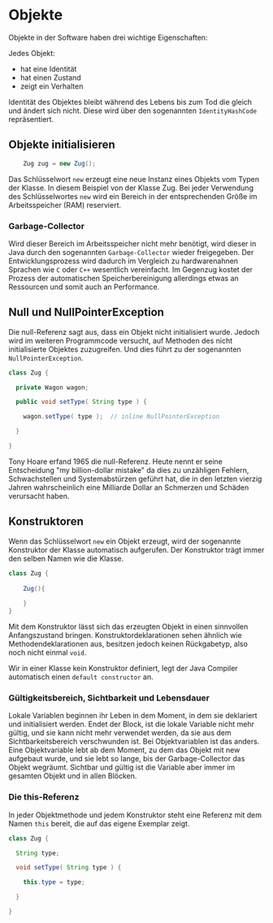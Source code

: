 # Objekte 

Objekte in der Software haben drei wichtige Eigenschaften:

Jedes Objekt:

- hat eine Identität
- hat einen Zustand
- zeigt ein Verhalten

Identität des Objektes bleibt während des Lebens bis zum Tod die gleich 
und ändert sich nicht. Diese wird über den sogenannten `IdentityHashCode` 
repräsentiert.

## Objekte initialisieren

``` java 
    Zug zug = new Zug();
```

Das Schlüsselwort `new` erzeugt eine neue Instanz eines Objekts vom Typen der 
Klasse. In diesem Beispiel von der Klasse Zug. 
Bei jeder Verwendung des Schlüsselwortes `new` wird ein Bereich 
in der entsprechenden Größe im Arbeitsspeicher (RAM) reserviert.
 
### Garbage-Collector

Wird dieser Bereich im Arbeitsspeicher nicht mehr benötigt, wird dieser 
in Java durch den sogenannten `Garbage-Collector` wieder freigegeben. 
Der Entwicklungsprozess wird dadurch im Vergleich zu hardwarenahnen Sprachen 
wie `C` oder `C++` wesentlich vereinfacht. Im Gegenzug kostet der Prozess der 
automatischen Speicherbereinigung allerdings etwas an Ressourcen und somit auch
an Performance.


## Null und NullPointerException

Die null-Referenz sagt aus, dass ein Objekt nicht initialisiert wurde. Jedoch wird im weiteren Programmcode 
versucht, auf Methoden des nicht initialisierte Objektes zuzugreifen. Und dies führt zu der sogenannten
`NullPointerException`.

```java
class Zug {

  private Wagon wagon;

  public void setType( String type ) {

    wagon.setType( type );  // inline NullPointerException

  }

}
```

Tony Hoare erfand 1965 die null-Referenz. Heute nennt er seine Entscheidung "my billion-dollar mistake"
da dies zu unzähligen Fehlern, Schwachstellen und Systemabstürzen geführt hat, die in den 
letzten vierzig Jahren wahrscheinlich eine Milliarde Dollar an Schmerzen und Schäden verursacht haben.

## Konstruktoren

Wenn das Schlüsselwort `new` ein Objekt erzeugt, wird der sogenannte Konstruktor 
der Klasse automatisch aufgerufen. Der Konstruktor trägt immer den selben Namen
wie die Klasse.

```java 
class Zug {
    
    Zug(){
    
    }
}
```

Mit dem Konstruktor lässt sich das erzeugten Objekt in einen sinnvollen 
Anfangszustand bringen. Konstruktordeklarationen sehen ähnlich wie 
Methodendeklarationen aus, besitzen jedoch keinen Rückgabetyp, also 
noch nicht einmal `void`.

Wir in einer Klasse kein Konstruktor definiert, legt der Java Compiler 
automatisch einen `default constructor` an.


### Gültigkeitsbereich, Sichtbarkeit und Lebensdauer

Lokale Variablen beginnen ihr Leben in dem Moment, in dem sie deklariert und 
initialisiert werden. Endet der Block, ist die lokale Variable nicht mehr 
gültig, und sie kann nicht mehr verwendet werden, da sie aus dem 
Sichtbarkeitsbereich verschwunden ist. 
Bei Objektvariablen ist das anders. Eine Objektvariable lebt ab dem Moment, 
zu dem das Objekt mit new aufgebaut wurde, und sie lebt so lange, bis der 
Garbage-Collector das Objekt wegräumt. Sichtbar und gültig ist die Variable 
aber immer im gesamten Objekt und in allen Blöcken. 


### Die this-Referenz

In jeder Objektmethode und jedem Konstruktor steht eine Referenz mit dem Namen 
`this` bereit, die auf das eigene Exemplar zeigt.

```java
class Zug {

  String type;

  void setType( String type ) {

    this.type = type;

  }

}
```



